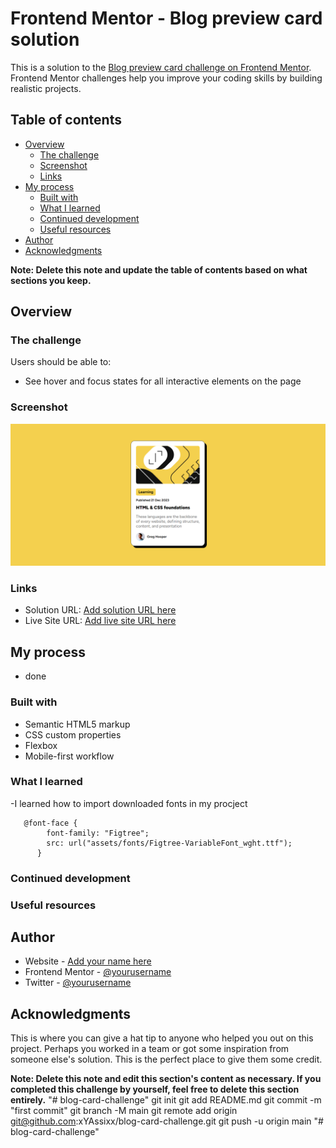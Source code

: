 # Frontend Mentor - Blog preview card solution

This is a solution to the [Blog preview card challenge on Frontend Mentor](https://www.frontendmentor.io/challenges/blog-preview-card-ckPaj01IcS). Frontend Mentor challenges help you improve your coding skills by building realistic projects. 

## Table of contents

- [Overview](#overview)
  - [The challenge](#the-challenge)
  - [Screenshot](#screenshot)
  - [Links](#links)
- [My process](#my-process)
  - [Built with](#built-with)
  - [What I learned](#what-i-learned)
  - [Continued development](#continued-development)
  - [Useful resources](#useful-resources)
- [Author](#author)
- [Acknowledgments](#acknowledgments)

**Note: Delete this note and update the table of contents based on what sections you keep.**

## Overview

### The challenge

Users should be able to:

- See hover and focus states for all interactive elements on the page

### Screenshot

![Click me!](assets/images/screenshot%20_%20Blog%20preview%20card.png)

### Links

- Solution URL: [Add solution URL here](https://github.com/xYAssixx/blog-card-challenge.git)
- Live Site URL: [Add live site URL here](https://blog-card-challenge-git-main-xyassixxs-projects.vercel.app/)

## My process

- done

### Built with

- Semantic HTML5 markup
- CSS custom properties
- Flexbox
- Mobile-first workflow

### What I learned
-I learned how to import downloaded fonts in my procject 
```
   @font-face {
        font-family: "Figtree";
        src: url("assets/fonts/Figtree-VariableFont_wght.ttf");
      }
```

### Continued development


### Useful resources


## Author

- Website - [Add your name here]()
- Frontend Mentor - [@yourusername](https://www.frontendmentor.io/profile/xYAssixx)
- Twitter - [@yourusername]()

## Acknowledgments

This is where you can give a hat tip to anyone who helped you out on this project. Perhaps you worked in a team or got some inspiration from someone else's solution. This is the perfect place to give them some credit.

**Note: Delete this note and edit this section's content as necessary. If you completed this challenge by yourself, feel free to delete this section entirely.**
"# blog-card-challenge"  git init git add README.md git commit -m "first commit" git branch -M main git remote add origin git@github.com:xYAssixx/blog-card-challenge.git git push -u origin main
"# blog-card-challenge" 
